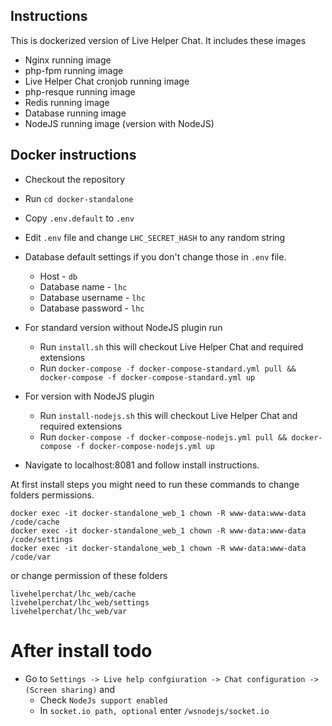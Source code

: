 ## Instructions

This is dockerized version of Live Helper Chat. It includes these images

* Nginx running image
* php-fpm running image
* Live Helper Chat cronjob running image
* php-resque running image
* Redis running image
* Database running image
* NodeJS running image (version with NodeJS)

## Docker instructions

* Checkout the repository
* Run `cd docker-standalone`
* Copy `.env.default` to `.env`
* Edit `.env` file and change `LHC_SECRET_HASH` to any random string
* Database default settings if you don't change those in `.env` file.
  * Host - `db` 
  * Database name - `lhc`
  * Database username - `lhc`
  * Database password - `lhc`
* For standard version without NodeJS plugin run
     * Run `install.sh` this will checkout Live Helper Chat and required extensions
     * Run `docker-compose -f docker-compose-standard.yml pull && docker-compose -f docker-compose-standard.yml up`
* For version with NodeJS plugin
     * Run `install-nodejs.sh` this will checkout Live Helper Chat and required extensions
     * Run `docker-compose -f docker-compose-nodejs.yml pull && docker-compose -f docker-compose-nodejs.yml up`

* Navigate to localhost:8081 and follow install instructions.

At first install steps you might need to run these commands to change folders permissions.

```shell script
docker exec -it docker-standalone_web_1 chown -R www-data:www-data /code/cache
docker exec -it docker-standalone_web_1 chown -R www-data:www-data /code/settings
docker exec -it docker-standalone_web_1 chown -R www-data:www-data /code/var
```

or change permission of these folders

```
livehelperchat/lhc_web/cache
livehelperchat/lhc_web/settings
livehelperchat/lhc_web/var
```

# After install todo

* Go to `Settings -> Live help confgiuration -> Chat configuration -> (Screen sharing)` and
    * Check `NodeJs support enabled`
    * In `socket.io path, optional` enter `/wsnodejs/socket.io`